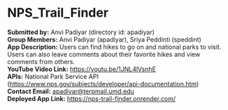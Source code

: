 # NPS_Trail_Finder
**Submitted by:** Anvi Padiyar (directory id: apadiyar) \
**Group Members:** Anvi Padiyar (apadiyar), Sriya Peddinti (speddint) \
**App Description:** Users can find hikes to go on and national parks to visit. Users can also leave comments about their favorite hikes and view comments from others. \
**YouTube Video Link:** https://youtu.be/1JNL4lVsnhE \
**APIs:** National Park Service API (https://www.nps.gov/subjects/developer/api-documentation.htm) \
**Contact Email:** apadiyar@terpmail.umd.edu \
**Deployed App Link:** https://nps-trail-finder.onrender.com/
